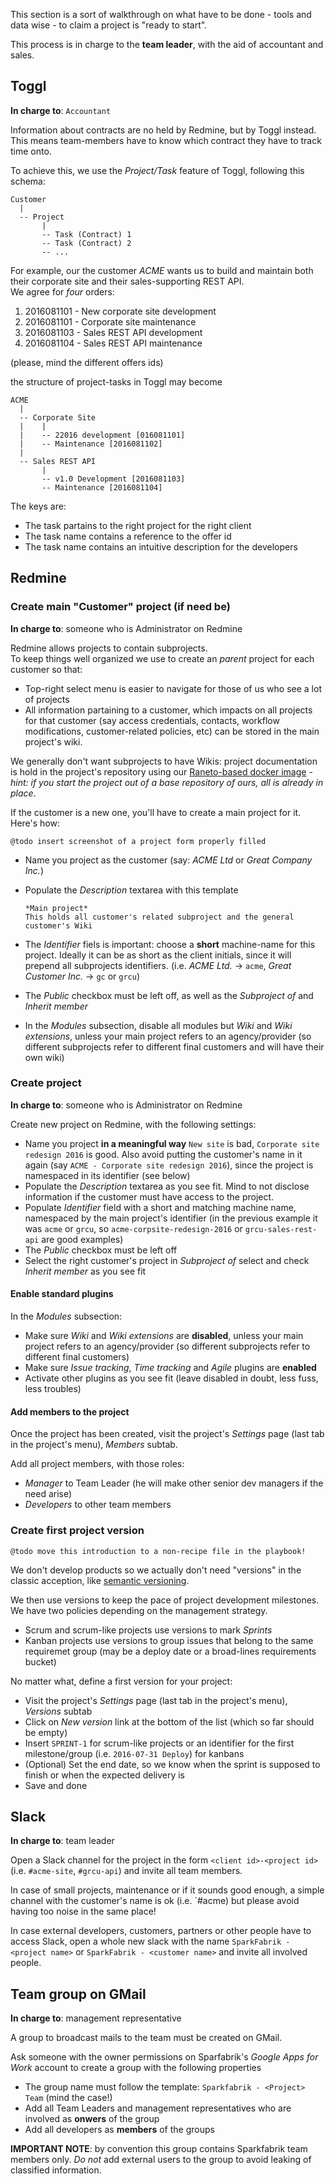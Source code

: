 This section is a sort of walkthrough on what have to be done - tools and data wise - to claim a project is "ready to start".

This process is in charge to the **team leader**, with the aid of accountant and sales.

## Toggl

**In charge to**: `Accountant`

Information about contracts are no held by Redmine, but by Toggl instead.  
This means team-members have to know which contract they have to track time onto.

To achieve this, we use the _Project/Task_ feature of Toggl, following this schema:

```
Customer
  |
  -- Project
       |
       -- Task (Contract) 1
       -- Task (Contract) 2
       -- ...
```

For example, our the customer *ACME* wants us to build and maintain both their corporate site and their sales-supporting REST API.  
We agree for _four_ orders:

1. 2016081101 - New corporate site development
1. 2016081101 - Corporate site maintenance
1. 2016081103 - Sales REST API development 
1. 2016081104 - Sales REST API maintenance

(please, mind the different offers ids)

the structure of project-tasks in Toggl may become

```
ACME
  |
  -- Corporate Site
  |    |
  |    -- 22016 development [016081101]
  |    -- Maintenance [2016081102]
  |    
  -- Sales REST API
       |
       -- v1.0 Development [2016081103]
       -- Maintenance [2016081104]
```

The keys are:

* The task partains to the right project for the right client
* The task name contains a reference to the offer id
* The task name contains an intuitive description for the developers


## Redmine

### Create main "Customer" project (if need be)

**In charge to**: someone who is Administrator on Redmine

Redmine allows projects to contain subprojects.  
To keep things well organized we use to create an _parent_ project for each customer so that:

* Top-right select menu is easier to navigate for those of us who see a lot of projects
* All information partaining to a customer, which impacts on all projects for that customer (say access credentials, contacts, workflow modifications, customer-related policies, etc) can be stored in the main project's wiki.

We generally don't want subprojects to have Wikis: project documentation is hold in the project's repository using our [Raneto-based docker image](https://github.com/sparkfabrik/docker-node-raneto) - _hint: if you start the project out of a base repository of ours, all is already in place_.

If the customer is a new one, you'll have to create a main project for it. Here's how:

    @todo insert screenshot of a project form properly filled

* Name you project as the customer (say: _ACME Ltd_ or _Great Company Inc._)
* Populate the _Description_ textarea with this template

  ```
  *Main project*
  This holds all customer's related subproject and the general customer's Wiki
  ```

* The _Identifier_ fiels is important: choose a **short** machine-name for this project. Ideally it can be as short as the client initials, since it will prepend all subprojects identifiers. (i.e. _ACME Ltd._ &rarr; `acme`, _Great Customer Inc._ &rarr; `gc` or `grcu`)
* The _Public_ checkbox must be left off, as well as the _Subproject of_ and _Inherit member_
* In the _Modules_ subsection, disable all modules but _Wiki_ and _Wiki extensions_, unless your main project refers to an agency/provider (so different subprojects refer to different final customers and will have their own wiki)

### Create project

**In charge to**: someone who is Administrator on Redmine

Create new project on Redmine, with the following settings:

* Name you project **in a meaningful way**
  `New site` is bad, `Corporate site redesign 2016` is good. Also avoid putting the customer's name in it again (say `ACME - Corporate site redesign 2016`), since the project is namespaced in its identifier (see below)
* Populate the _Description_ textarea as you see fit. Mind to not disclose information if the customer must have access to the project.
* Populate _Identifier_ field with a short and matching machine name, namespaced by the main project's identifier (in the previous example it was `acme` or `grcu`, so `acme-corpsite-redesign-2016` or `grcu-sales-rest-api` are good examples)
* The _Public_ checkbox must be left off
* Select the right customer's project in  _Subproject of_ select and check _Inherit member_ as you see fit

#### Enable standard plugins

In the _Modules_ subsection:
* Make sure _Wiki_ and  _Wiki extensions_ are **disabled**, unless your main project refers to an agency/provider (so different subprojects refer to different final customers)
* Make sure _Issue tracking_, _Time tracking_ and _Agile_ plugins are **enabled**
* Activate other plugins as you see fit (leave disabled in doubt, less fuss, less troubles)


#### Add members to the project

Once the project has been created, visit the project's _Settings_ page (last tab in the project's menu), _Members_ subtab.

Add all project members, with those roles:

* _Manager_ to Team Leader (he will make other senior dev managers if the need arise)
* _Developers_ to other team members


### Create first project version

    @todo move this introduction to a non-recipe file in the playbook!

We don't develop products so we actually don't need "versions" in the classic acception, like [semantic versioning](http://semver.org/).

We then use versions to keep the pace of project development milestones. We have two policies depending on the management strategy.

* Scrum and scrum-like projects use versions to mark _Sprints_
* Kanban projects use versions to group issues that belong to the same requiremet group (may be a deploy date or a broad-lines requirements bucket)

No matter what, define a first version for your project:

* Visit the project's _Settings_ page (last tab in the project's menu), _Versions_ subtab
* Click on _New version_ link at the bottom of the list (which so far should be empty)
* Insert `SPRINT-1` for scrum-like projects or an identifier for the first milestone/group (i.e. `2016-07-31 Deploy`) for kanbans
* (Optional) Set the end date, so we know when the sprint is supposed to finish or when the expected delivery is
* Save and done


## Slack

**In charge to**: team leader

Open a Slack channel for the project in the form `<client id>-<project id>` (i.e. `#acme-site`, `#grcu-api`) and invite all team members.

In case of small projects, maintenance or if it sounds good enough, a simple channel with the customer's name is ok (i.e. `#acme) but please avoid having too noise in the same place!

In case external developers, customers, partners or other people have to access Slack, open a whole new slack with the name `SparkFabrik - <project name>` or `SparkFabrik - <customer name>` and invite all involved people.

## Team group on GMail

**In charge to**: management representative

A group to broadcast mails to the team must be created on GMail.

Ask someone with the owner permissions on Sparfabrik's _Google Apps for Work_ account to create a group with the following properties

* The group name must follow the template: `Sparkfabrik - <Project> Team` (mind the case!)
* Add all Team Leaders and management representatives who are involved as **onwers** of the group
* Add all developers as **members** of the groups

**IMPORTANT NOTE**: by convention this group contains Sparkfabrik team members only. *Do not* add external users to the group to avoid leaking of classified information.

